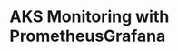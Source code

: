 # AKS Monitoring with PrometheusGrafana                                                                                                                                                                                                                                                                                                                                                                                                              
